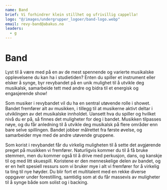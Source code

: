 ```yaml
---
name: Band
brief: Vi forhindrer klein stillhet og ufrivillig cappella!
logo: "@/images/undergrupper_logoer/band-logo.webp"
email: revy-band@abakus.no
leaders:
  - g
---
```


# Band

Lyst til å være med på en av de mest spennende og varierte musikalske
opplevelsene du kan ha i studietiden? Enten du spiller et instrument
eller elsker å synge, byr revybandet på en unik mulighet til å utvikle
deg musikalsk, samarbeide tett med andre og bidra til et energisk og
engasjerende show!

Som musiker i revybandet vil du ha en sentral utøvende rolle i showet.
Bandet fremfører alt av musikken, i tillegg til at musikerne aktivt
deltar i utviklingen av det musikalske innholdet. Uansett hva du spiller
og hvilket nivå du er på, så finnes det muligheter for deg i bandet.
Musikken tilpasses nøye, og du får anledning til å utvikle deg musikalsk
på flere områder enn bare selve spillingen. Bandet jobber målrettet fra
første øvelse, og samarbeider mye med de andre utøvende gruppene.

Som korist i revybandet får du virkelig muligheten til å sette det avgjørende
preget på musikken vi fremfører. Naturligvis kommer du til å få bruke stemmen,
men du kommer også til å drive med perkusjon, dans, og kanskje til og med litt
skuespill. Koristene er den menneskelige delen av bandet, og er en helt
spesiell ressurs som vi bruker mye i alt vi fremfører for å virkelig ta ting
til nye høyder. Du blir fort et multitalent med en rekke diverse oppgaver
under forestilling, samtidig som at du får massevis av muligheter til å synge
både som solist og i backing.
